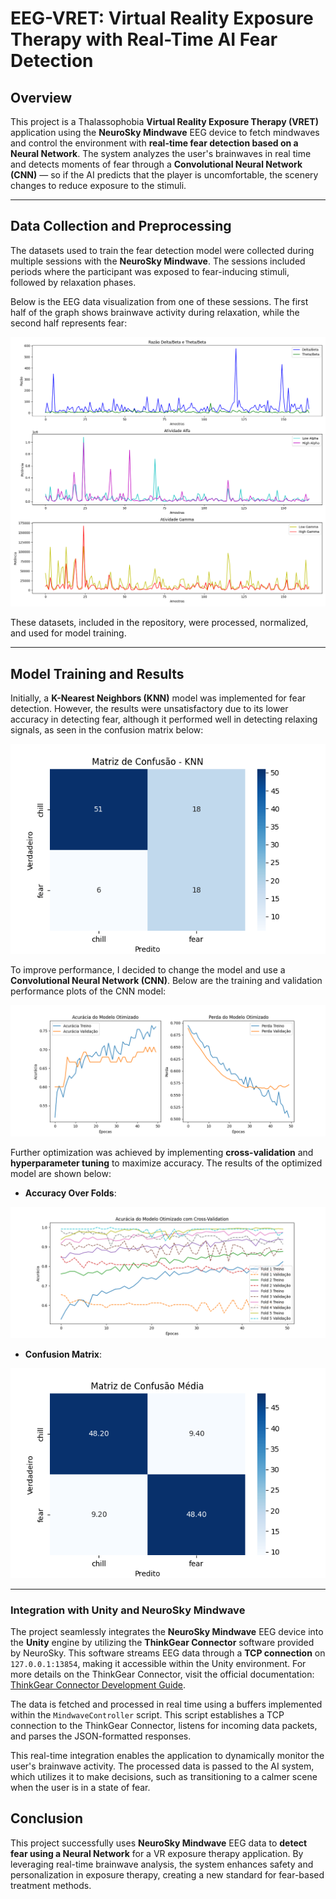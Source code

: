 # EEG-VRET: Virtual Reality Exposure Therapy with Real-Time AI Fear Detection

## Overview

This project is a Thalassophobia **Virtual Reality Exposure Therapy (VRET)** application using the **NeuroSky Mindwave** EEG device to fetch mindwaves and control the environment with **real-time fear detection based on a Neural Network**. The system analyzes the user's brainwaves in real time and detects moments of fear through a **Convolutional Neural Network (CNN)** — so if the AI predicts that the player is uncomfortable, the scenery changes to reduce exposure to the stimuli.

---

## Data Collection and Preprocessing

The datasets used to train the fear detection model were collected during multiple sessions with the **NeuroSky Mindwave**. The sessions included periods where the participant was exposed to fear-inducing stimuli, followed by relaxation phases.

Below is the EEG data visualization from one of these sessions. The first half of the graph shows brainwave activity during relaxation, while the second half represents fear:

![Mindwave Analysis](MindwaveAI/plots/mindwave_analysis.png)

These datasets, included in the repository, were processed, normalized, and used for model training.

---

## Model Training and Results

Initially, a **K-Nearest Neighbors (KNN)** model was implemented for fear detection. However, the results were unsatisfactory due to its lower accuracy in detecting fear, although it performed well in detecting relaxing signals, as seen in the confusion matrix below:

![KNN Confusion Matrix](MindwaveAI/plots/knn_confusion_matrix.png)

To improve performance, I decided to change the model and use a **Convolutional Neural Network (CNN)**. Below are the training and validation performance plots of the CNN model:

![CNN Training Plots](MindwaveAI/plots/training_plots_optimized.png)

Further optimization was achieved by implementing **cross-validation** and **hyperparameter tuning** to maximize accuracy. The results of the optimized model are shown below:

- **Accuracy Over Folds**:

![Accuracy Plots](MindwaveAI/plots/accuracy_plots.png)

- **Confusion Matrix**:

![Confusion Matrix](MindwaveAI/plots/confusion_matrix_avg.png)

---

### Integration with Unity and NeuroSky Mindwave

The project seamlessly integrates the **NeuroSky Mindwave** EEG device into the **Unity** engine by utilizing the **ThinkGear Connector** software provided by NeuroSky. This software streams EEG data through a **TCP connection** on `127.0.0.1:13854`, making it accessible within the Unity environment. For more details on the ThinkGear Connector, visit the official documentation: [ThinkGear Connector Development Guide](https://developer.neurosky.com/docs/doku.php?id=thinkgear_connector_development_guide).

The data is fetched and processed in real time using a buffers implemented within the `MindwaveController` script. This script establishes a TCP connection to the ThinkGear Connector, listens for incoming data packets, and parses the JSON-formatted responses.

This real-time integration enables the application to dynamically monitor the user's brainwave activity. The processed data is passed to the AI system, which utilizes it to make decisions, such as transitioning to a calmer scene when the user is in a state of fear.


## Conclusion

This project successfully uses **NeuroSky Mindwave** EEG data to **detect fear using a Neural Network** for a VR exposure therapy application. By leveraging real-time brainwave analysis, the system enhances safety and personalization in exposure therapy, creating a new standard for fear-based treatment methods.
